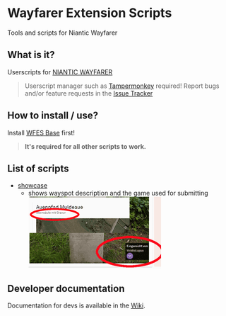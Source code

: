 # Wayfarer Extension Scripts

Tools and scripts for Niantic Wayfarer

## What is it?
Userscripts for [NIANTIC WAYFARER](https://wayfarer.nianticlabs.com/)
> Userscript manager such as [Tampermonkey](https://tampermonkey.net/) required!
> Report bugs and/or feature requests in the [Issue Tracker](https://github.com/AlterTobi/Wayfarer-Extension-Scripts/issues)

## How to install / use?
Install [WFES Base](https://github.com/AlterTobi/WFES/raw/main/wfes-base.user.js) first!
> **It's required for all other scripts to work.**

## List of scripts
* [showcase](https://github.com/AlterTobi/WFES/raw/main/wfes-showcase.user.js)
    - shows wayspot description and the game used for submitting
    ![](./assets/showcase.png)

## Developer documentation
Documentation for devs is available in the [Wiki](https://github.com/AlterTobi/Wayfarer-Extension-Scripts/wiki/WFES-Base).